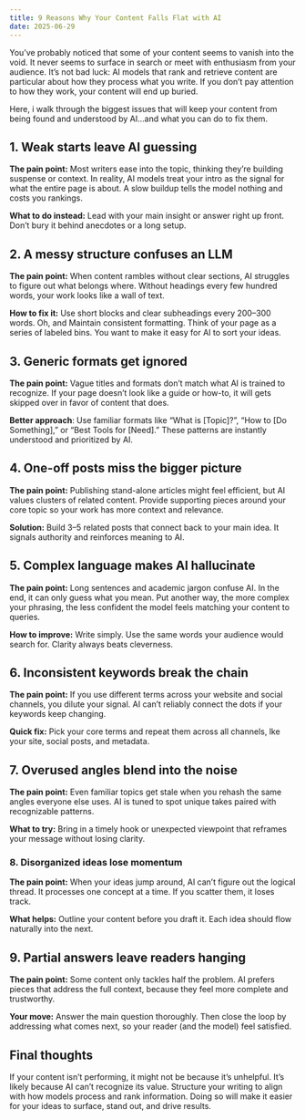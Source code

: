 ```yaml
---
title: 9 Reasons Why Your Content Falls Flat with AI
date: 2025-06-29
---
```

You’ve probably noticed that some of your content seems to vanish into the void. It never seems to surface in search or meet with enthusiasm from your audience. It’s not bad luck: AI models that rank and retrieve content are particular about how they process what you write. If you don’t pay attention to how they work, your content will end up buried.

Here, i walk through the biggest issues that will keep your content from being found and understood by AI...and what you can do to fix them.

<!--truncate-->

## 1. Weak starts leave AI guessing
**The pain point:** Most writers ease into the topic, thinking they’re building suspense or context. In reality, AI models treat your intro as the signal for what the entire page is about. A slow buildup tells the model nothing and costs you rankings.

**What to do instead:** Lead with your main insight or answer right up front. Don’t bury it behind anecdotes or a long setup.

## 2. A messy structure confuses an LLM
**The pain point:** When content rambles without clear sections, AI struggles to figure out what belongs where. Without headings every few hundred words, your work looks like a wall of text.

**How to fix it:** Use short blocks and clear subheadings every 200–300 words. Oh, and Maintain consistent formatting. Think of your page as a series of labeled bins. You want to make it easy for AI to sort your ideas.

## 3. Generic formats get ignored
**The pain point:** Vague titles and formats don’t match what AI is trained to recognize. If your page doesn’t look like a guide or how-to, it will gets skipped over in favor of content that does.

**Better approach**: Use familiar formats like “What is [Topic]?”, “How to [Do Something],” or “Best Tools for [Need].” These patterns are instantly understood and prioritized by AI.

## 4. One-off posts miss the bigger picture
**The pain point:** Publishing stand-alone articles might feel efficient, but AI values clusters of related content. Provide supporting pieces around your core topic so your work has more context and relevance.

**Solution:** Build 3–5 related posts that connect back to your main idea. It signals authority and reinforces meaning to AI.

## 5. Complex language makes AI hallucinate
**The pain point:** Long sentences and academic jargon confuse AI. In the end, it can only guess what you mean. Put another way, the more complex your phrasing, the less confident the model feels matching your content to queries.

**How to improve:** Write simply. Use the same words your audience would search for. Clarity always beats cleverness.

## 6. Inconsistent keywords break the chain
**The pain point:** If you use different terms across your website and social channels, you dilute your signal. AI can’t reliably connect the dots if your keywords keep changing.

**Quick fix:** Pick your core terms and repeat them across all channels, lke your site, social posts, and metadata.

## 7. Overused angles blend into the noise
**The pain point:** Even familiar topics get stale when you rehash the same angles everyone else uses. AI is tuned to spot unique takes paired with recognizable patterns.

**What to try:** Bring in a timely hook or unexpected viewpoint that reframes your message without losing clarity.

### 8. Disorganized ideas lose momentum
**The pain point:** When your ideas jump around, AI can’t figure out the logical thread. It processes one concept at a time. If you scatter them, it loses track.

**What helps:** Outline your content before you draft it. Each idea should flow naturally into the next.

## 9. Partial answers leave readers hanging
**The pain point:** Some content only tackles half the problem. AI prefers pieces that address the full context, because they feel more complete and trustworthy.

**Your move:** Answer the main question thoroughly. Then close the loop by addressing what comes next, so your reader (and the model) feel satisfied.

## Final thoughts
If your content isn’t performing, it might not be because it’s unhelpful. It’s likely because AI can’t recognize its value. Structure your writing to align with how models process and rank information. Doing so will make it easier for your ideas to surface, stand out, and drive results.

